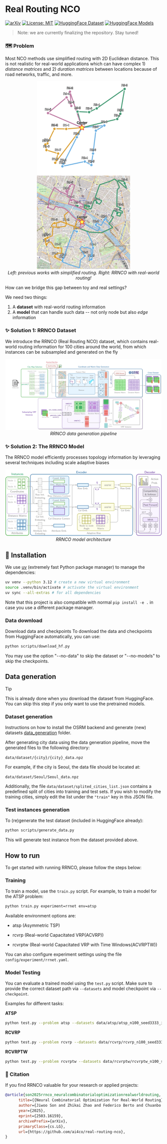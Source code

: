 # Real Routing NCO

[![arXiv](https://img.shields.io/badge/arXiv-2503.16159-b31b1b.svg)](https://arxiv.org/abs/2503.16159)
[![License: MIT](https://img.shields.io/badge/License-MIT-red.svg)](https://opensource.org/licenses/MIT)
[![HuggingFace Dataset](https://img.shields.io/badge/%F0%9F%A4%97-Dataset-yellow)](https://huggingface.co/ai4co/rrnco)
[![HuggingFace Models](https://img.shields.io/badge/%F0%9F%A4%97-Models-yellow)](https://huggingface.co/datasets/ai4co/rrnco)


> Note: we are currently finalizing the repository. Stay tuned!


### 🗺️ Problem
Most NCO methods use simplified routing with 2D Euclidean distance. This is not realistic for real-world applications which can have complex 1) _distance matrices_ and 2) _duration matrices_ between locations because of road networks, traffic, and more.

<p align="center">
  <img src="assets/simple_routing.png" width="300" /><img src="assets/real_routing.png" width="300" />
<br>
  <em>Left: previous works with simplified routing. Right: RRNCO with real-world routing!</em>
  <br>
</p>

How can we bridge this gap between toy and real settings?

We need two things:
1) A **dataset** with real-world routing information
2) A **model** that can handle such data -- not only node but also _edge_ information




### ✨ Solution 1: RRNCO Dataset

We introduce the RRNCO (Real Routing NCO) dataset, which contains real-world routing information for 100 cities around the world, from which instances can be subsampled and generated on the fly

<p align="center">
  <img src="assets/data_generation.png" />
  <br>
    <em>RRNCO data generation pipeline</em>
<br>

### ✨ Solution 2: The RRNCO Model

The RRNCO model efficiently processes topology information by leveraging several techniques including scale adaptive biases

<p align="center">
  <img src="assets/model.png" />
  <br>
    <em>RRNCO model architecture</em>
<br>



## 🚀 Installation

We use [uv](https://github.com/astral-sh/uv) (extremely fast Python package manager) to manage the dependencies:

```bash
uv venv --python 3.12 # create a new virtual environment
source .venv/bin/activate # activate the virtual environment
uv sync --all-extras # for all dependencies
```

Note that this project is also compatible with normal `pip install -e .` in case you use a different package manager.

### Data download

Download data and checkpoints
To download the data and checkpoints from HuggingFace automatically, you can use:

```bash
python scripts/download_hf.py
```

You may use the option "--no-data" to skip the dataset or "--no-models" to skip the checkpoints.


## Data generation

> [!TIP]
> This is already done when you download the dataset from HuggingFace. You can skip this step if you only want to use the pretrained models.

### Dataset generation
Instructions on how to install the OSRM backend and generate (new) datasets [data_generation](data_generation/README.md) folder.

After generating city data using the data generation pipeline, move the generated files to the following directory:

`data/dataset/{city}/{city}_data.npz`

For example, if the city is Seoul, the data file should be located at:

`data/dataset/Seoul/Seoul_data.npz`

Additionally, the file `data/dataset/splited_cities_list.json` contains a predefined split of cities into training and test sets. If you wish to modify the training cities, simply edit the list under the `"train"` key in this JSON file.


### Test instances generation

To (re)generate the test dataset (included in HuggingFace already):


```bash
python scripts/generate_data.py
```

This will generate test instance from the dataset provided above.


## How to run

To get started with running RRNCO, please follow the steps below:


### Training

To train a model, use the `train.py` script. For example, to train a model for the ATSP problem:

```bash
python train.py experiment=rrnet env=atsp
```
Available environment options are:

- atsp (Asymmetric TSP)

- rcvrp (Real-world Capacitated VRP(ACVRP))

- rcvrptw (Real-world Capacitated VRP with Time Windows(ACVRPTW))

You can also configure experiment settings using the file `config/experiment/rrnet.yaml`.

### Model Testing

You can evaluate a trained model using the `test.py` script. Make sure to provide the correct dataset path via `--datasets` and model checkpoint via `--checkpoint`.

Examples for different tasks:

**ATSP**
```bash
python test.py --problem atsp --datasets data/atsp/atsp_n100_seed3333_in_distribution.npz --batch_size 32 --checkpoint checkpoints/atsp/epoch_199.ckpt
```

**RCVRP**
```bash
python test.py --problem rcvrp --datasets data/rcvrp/rcvrp_n100_seed3333_in_distribution.npz --batch_size 32 --checkpoint checkpoints/rcvrp/epoch_199.ckpt
```

**RCVRPTW**
```bash
python test.py --problem rcvrptw --datasets data/rcvrptw/rcvrptw_n100_seed3333_in_distribution.npz --batch_size 32 --checkpoint checkpoints/rcvrptw/epoch_199.ckpt
```




### 🤩 Citation
If you find RRNCO valuable for your research or applied projects:

```bibtex
@article{son2025rrnco_neuralcombinatorialoptimizationrealworldrouting,
      title={{Neural Combinatorial Optimization for Real-World Routing}},
      author={Jiwoo Son and Zhikai Zhao and Federico Berto and Chuanbo Hua and Changhyun Kwon and Jinkyoo Park},
      year={2025},
      eprint={2503.16159},
      archivePrefix={arXiv},
      primaryClass={cs.LG},
      url={https://github.com/ai4co/real-routing-nco},
}
```
